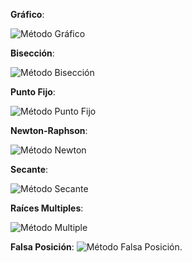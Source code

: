 **Gráfico**:

![Método Gráfico](imagenes/metodo1.png)

**Bisección**:

![Método Bisección](imagenes/metodo2.png)

**Punto Fijo**:

![Método Punto Fijo](imagenes/metodo3.png)

**Newton-Raphson**:

![Método Newton](imagenes/metodo4.png)

**Secante**:

![Método Secante](imagenes/metodo5.png)

**Raíces Multiples**:

![Método Multiple](imagenes/metodo6.png)

**Falsa Posición**:
![Método Falsa Posición](imagenes/metodo7.png).
